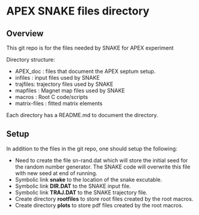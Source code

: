 APEX SNAKE files directory
==========================

Overview
---------

This git repo is for the files needed by SNAKE for APEX experiment

Directory structure:
* APEX_doc : files that document the APEX septum setup.
* infiles  : input files used by SNAKE
* trajfiles: trajectory files used by SNAKE
* mapfiles : Magnet map files used by SNAKE
* macros   : Root C code/scripts
* matrix-files : fitted matrix elements

Each directory has a README.md to document the directory.

Setup
------

In addition to the files in the git repo, one should 
setup the following:

* Need to create the file sn-rand.dat which will store the initial seed for the
random number generator. The SNAKE code will overwrite this file with new seed at end of running.
* Symbolic link __snake__ to the location of the snake excutable.
* Symbolic link __DIR.DAT__ to the SNAKE input file.
* Symbolic link __TRAJ.DAT__ to the SNAKE trajectory file.
* Create directory __rootfiles__ to store root files created by the root macros.
* Create directory __plots__  to store pdf files created by the root macros.

